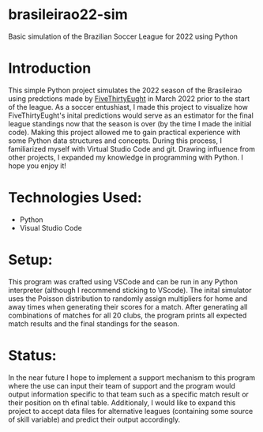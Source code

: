 # brasileirao22-sim
Basic simulation of the Brazilian Soccer League for 2022 using Python

# Introduction
This simple Python project simulates the 2022 season of the Brasileirao using predctions made by [FiveThirtyEught](https://projects.fivethirtyeight.com/previsoes-de-futebol/brasileirao/) in March 2022 prior to the start of the league. As a soccer entushiast, I made this project to visualize how FiveThirtyEught's inital predictions would serve as an estimator for the final league standings now that the season is over (by the time I made the initial code). Making this project allowed me to gain practical experience with some Python data structures and concepts. During this process, I familiarized myself with Virtual Studio Code and git. Drawing influence from other projects, I expanded my knowledge in programming with Python. I hope you enjoy it!

# Technologies Used:
- Python
- Visual Studio Code

# Setup:
This program was crafted using VSCode and can be run in any Python interpreter (although I recommend sticking to VScode). The inital simulator uses the Poisson distribution to randomly assign multipliers for home and away times when generating their scores for a match. After generating all combinations of matches for all 20 clubs, the program prints all expected match results and the final standings for the season. 

# Status:
In the near future I hope to implement a support mechanism to this program where the use can input their team of support and the program would output information specific to that team such as a specific match result or their position on th efinal table. Additionaly, I would like to expand this project to accept data files for alternative leagues (containing some source of skill variable) and predict their output accordingly.